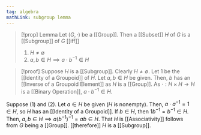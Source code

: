```yaml
---
tag: algebra
mathLink: subgroup lemma
---
```

>[!prop] Lemma
Let $(G,\cdot)$ be a [[Group]]. Then a [[Subset]] $H$ of $G$ is a [[Subgroup]] of $G$ [[iff]]
>1. $H≠\emptyset$
>2. $a,b\in H\implies a\cdot b^{-1}\in H$

>[!proof]
Suppose $H$ is a [[Subgroup]]. Clearly $H≠\emptyset$. Let $1$ be the [[Identity of a Groupoid]] of $H$. Let $a,b\in H$ be given. Then, $b$ has an [[Inverse of a Groupoid Element]] as $H$ is a [[Group]]. As $\cdot :H\times H \rightarrow H$ is a [[Binary Operation]], $a\cdot b^{-1}\in H$. 
>
Suppose (1) and (2). Let $a\in H$ be given ($H$ is nonempty). Then, $a\cdot a^{-1}=1\in H$, so $H$ has an [[Identity of a Groupoid]]. If $b\in H$, then $1b^{-1}=b^{-1}\in H$. Then, $a,b\in H\implies a(b^{-1})^{-1}=ab\in H$. That $H$ is [[Associativity]] follows from $G$ being a [[Group]]. [[therefore]] $H$ is a [[Subgroup]].

